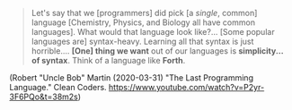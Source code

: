 > Let's say that we \[programmers\] did pick \[a _single_, common\] language
> \[Chemistry, Physics, and Biology all have common languages\].
> What would that language look like?...
> \[Some popular languages are\] syntax-heavy.
> Learning all that syntax is just horrible....
> **[One] thing we want** out of our languages is **simplicity... of syntax**.
> Think of a language like **Forth**.
 
(Robert "Uncle Bob" Martin (2020-03-31)
"The Last Programming Language." Clean Coders.
https://www.youtube.com/watch?v=P2yr-3F6PQo&t=38m2s)
